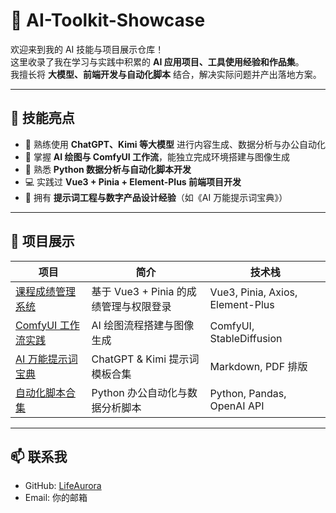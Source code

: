 # 🌟 AI-Toolkit-Showcase

欢迎来到我的 AI 技能与项目展示仓库！  
这里收录了我在学习与实践中积累的 **AI 应用项目、工具使用经验和作品集**。  
我擅长将 **大模型、前端开发与自动化脚本** 结合，解决实际问题并产出落地方案。

---

## 🔧 技能亮点
- 🤖 熟练使用 **ChatGPT、Kimi 等大模型** 进行内容生成、数据分析与办公自动化
- 🎨 掌握 **AI 绘图与 ComfyUI 工作流**，能独立完成环境搭建与图像生成
- 🐍 熟悉 **Python 数据分析与自动化脚本开发**
- 💻 实践过 **Vue3 + Pinia + Element-Plus 前端项目开发**
- 📘 拥有 **提示词工程与数字产品设计经验**（如《AI 万能提示词宝典》）

---

## 📂 项目展示
| 项目 | 简介 | 技术栈 |
|------|------|--------|
| [课程成绩管理系统](./projects/course-management/demo.md) | 基于 Vue3 + Pinia 的成绩管理与权限登录 | Vue3, Pinia, Axios, Element-Plus |
| [ComfyUI 工作流实践](./projects/comfyui-workflow/demo.md) | AI 绘图流程搭建与图像生成 | ComfyUI, StableDiffusion |
| [AI 万能提示词宝典](./projects/ai-prompts-handbook/demo.md) | ChatGPT & Kimi 提示词模板合集 | Markdown, PDF 排版 |
| [自动化脚本合集](./projects/automation-scripts/demo.md) | Python 办公自动化与数据分析脚本 | Python, Pandas, OpenAI API |

---

## 📫 联系我
- GitHub: [LifeAurora](https://github.com/LifeAurora)  
- Email: 你的邮箱

